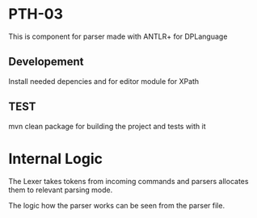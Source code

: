 # PTH-03

This is component for parser made with ANTLR+ for DPLanguage

## Developement
Install needed depencies and for editor module for XPath

## TEST

mvn clean package for building the project and tests with it

# Internal Logic

The Lexer takes tokens from incoming commands and parsers allocates them to relevant parsing mode.

The logic how the parser works can be seen from the parser file.
